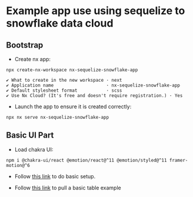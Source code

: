 # Example app use using sequelize to snowflake data cloud

## Bootstrap
- Create nx app:
```
npx create-nx-workspace nx-sequelize-snowflake-app

✔ What to create in the new workspace · next
✔ Application name                    · nx-sequelize-snowflake-app
✔ Default stylesheet format           · scss
✔ Use Nx Cloud? (It's free and doesn't require registration.) · Yes
```

- Launch the app to ensure it is created correctly:
```
npx nx serve nx-sequelize-snowflake-app
```

## Basic UI Part
- Load chakra UI:
```
npm i @chakra-ui/react @emotion/react@^11 @emotion/styled@^11 framer-motion@^6
```

- Follow [this link](https://chakra-ui.com/guides/getting-started/nextjs-guide) to do basic setup.

- Follow [this link](https://chakra-ui.com/guides/integrations/with-react-table) to pull a basic table example
